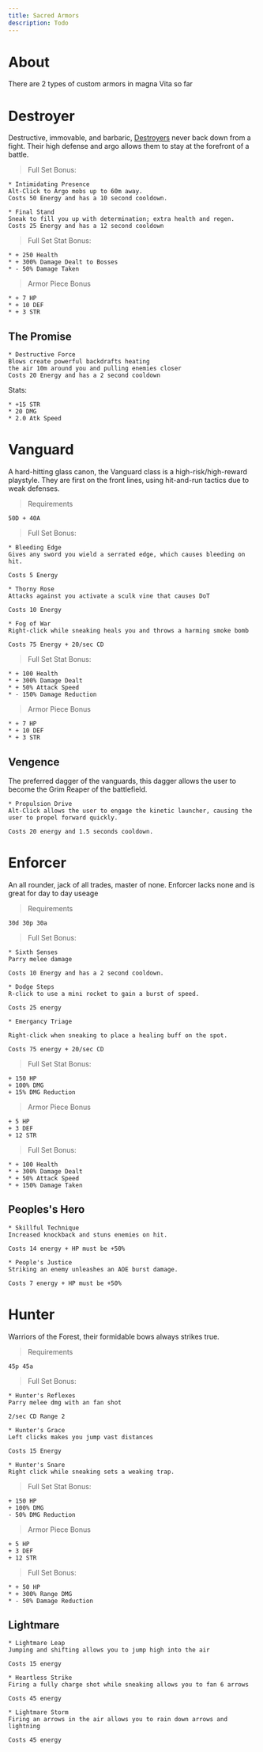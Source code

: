 ```yaml
---
title: Sacred Armors
description: Todo
---
```


# About
There are 2 types of custom armors in magna Vita so far

# Destroyer
Destructive, immovable, and barbaric, [Destroyers](/wiki/reference/groups/vita/destroyers/) never back down from a fight.
Their high defense and argo allows them to stay at the forefront of a battle. 


> Full Set Bonus:
```
* Intimidating Presence
Alt-Click to Argo mobs up to 60m away.
Costs 50 Energy and has a 10 second cooldown.

* Final Stand
Sneak to fill you up with determination; extra health and regen.
Costs 25 Energy and has a 12 second cooldown
```


> Full Set Stat Bonus:
```
* + 250 Health
* + 300% Damage Dealt to Bosses
* - 50% Damage Taken
```

> Armor Piece Bonus
```
* + 7 HP
* + 10 DEF
* + 3 STR
```


## The Promise
```
* Destructive Force
Blows create powerful backdrafts heating 
the air 10m around you and pulling enemies closer
Costs 20 Energy and has a 2 second cooldown
```

Stats:
```
* +15 STR
* 20 DMG
* 2.0 Atk Speed
```


# Vanguard 
A hard-hitting glass canon, the Vanguard class is a high-risk/high-reward playstyle.
They are first on the front lines, using hit-and-run tactics due to weak defenses.

> Requirements
```
50D + 40A
```

> Full Set Bonus:
```
* Bleeding Edge
Gives any sword you wield a serrated edge, which causes bleeding on hit.
  
Costs 5 Energy

* Thorny Rose
Attacks against you activate a sculk vine that causes DoT
  
Costs 10 Energy

* Fog of War
Right-click while sneaking heals you and throws a harming smoke bomb

Costs 75 Energy + 20/sec CD
```

> Full Set Stat Bonus:
```
* + 100 Health
* + 300% Damage Dealt
* + 50% Attack Speed
* - 150% Damage Reduction
```

> Armor Piece Bonus
```
* + 7 HP
* + 10 DEF
* + 3 STR
```


## Vengence
The preferred dagger of the vanguards, this dagger allows the user to become the Grim Reaper of the battlefield.

```
* Propulsion Drive
Alt-Click allows the user to engage the kinetic launcher, causing the user to propel forward quickly.

Costs 20 energy and 1.5 seconds cooldown.
```

# Enforcer
An all rounder, jack of all trades, master of none. Enforcer lacks none and is great for day to day useage
> Requirements
```
30d 30p 30a
```

> Full Set Bonus:
```
* Sixth Senses
Parry melee damage
  
Costs 10 Energy and has a 2 second cooldown.

* Dodge Steps
R-click to use a mini rocket to gain a burst of speed.

Costs 25 energy

* Emergancy Triage

Right-click when sneaking to place a healing buff on the spot.

Costs 75 energy + 20/sec CD
```

> Full Set Stat Bonus:
```
+ 150 HP
+ 100% DMG
+ 15% DMG Reduction
```

> Armor Piece Bonus
```
+ 5 HP
+ 3 DEF
+ 12 STR
```


> Full Set Bonus:
```
* + 100 Health
* + 300% Damage Dealt
* + 50% Attack Speed
* + 150% Damage Taken
```

## Peoples's Hero

```
* Skillful Technique
Increased knockback and stuns enemies on hit.

Costs 14 energy + HP must be +50%

* People's Justice
Striking an enemy unleashes an AOE burst damage.

Costs 7 energy + HP must be +50%
```

# Hunter

Warriors of the Forest, their formidable bows always strikes true.

> Requirements
```
45p 45a
```

> Full Set Bonus:
```
* Hunter's Reflexes
Parry melee dmg with an fan shot

2/sec CD Range 2

* Hunter's Grace
Left clicks makes you jump vast distances

Costs 15 Energy

* Hunter's Snare
Right click while sneaking sets a weaking trap.

```

> Full Set Stat Bonus:
```
+ 150 HP
+ 100% DMG
- 50% DMG Reduction
```

> Armor Piece Bonus
```
+ 5 HP
+ 3 DEF
+ 12 STR
```


> Full Set Bonus:
```
* + 50 HP
* + 300% Range DMG
* - 50% Damage Reduction
```

## Lightmare

``` 
* Lightmare Leap
Jumping and shifting allows you to jump high into the air

Costs 15 energy

* Heartless Strike
Firing a fully charge shot while sneaking allows you to fan 6 arrows

Costs 45 energy

* Lightmare Storm
Firing an arrows in the air allows you to rain down arrows and lightning

Costs 45 energy
```